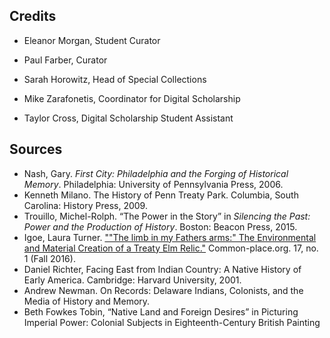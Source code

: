 ## Credits

- Eleanor Morgan, Student Curator

- Paul Farber, Curator

- Sarah Horowitz, Head of Special Collections

- Mike Zarafonetis, Coordinator for Digital Scholarship

- Taylor Cross, Digital Scholarship Student Assistant

## Sources

- Nash, Gary. _First City: Philadelphia and the Forging of Historical Memory_. Philadelphia: University of Pennsylvania Press, 2006.
- Kenneth Milano. The History of Penn Treaty Park. Columbia, South Carolina: History Press, 2009. 
- Trouillo, Michel-Rolph. “The Power in the Story” in _Silencing the Past: Power and the Production of History_. Boston: Beacon Press, 2015.
- Igoe, Laura Turner. [""The limb in my Fathers arms:" The Environmental and Material Creation of a Treaty Elm Relic."](http://common-place.org/book/the-limb-in-my-fathers-arms-the-environmental-and-material-creation-of-a-treaty-elm-relic/) Common-place.org. 17, no. 1 (Fall 2016). 
- Daniel Richter, Facing East from Indian Country: A Native History of Early America. Cambridge: Harvard University, 2001. 
- Andrew Newman. On Records: Delaware Indians, Colonists, and the Media of History and Memory. 
- Beth Fowkes Tobin, “Native Land and Foreign Desires” in Picturing Imperial Power: Colonial Subjects in Eighteenth-Century British Painting
